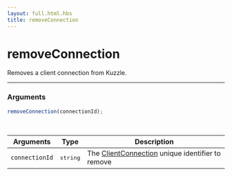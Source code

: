 ```yaml
---
layout: full.html.hbs
title: removeConnection
---
```


# removeConnection

<SinceBadge version="1.0.0" />

Removes a client connection from Kuzzle.

---

### Arguments

```js
removeConnection(connectionId);
```

<br/>

| Arguments      | Type              | Description                                                                                    |
| -------------- | ----------------- | ---------------------------------------------------------------------------------------------- |
| `connectionId` | <pre>string</pre> | The [ClientConnection](/core/1/protocols/context/clientconnection) unique identifier to remove |
